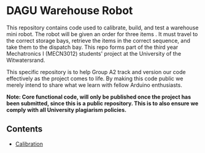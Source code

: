 # DAGU Warehouse Robot

This repository contains code used to calibrate, build, and test a warehouse mini robot. The robot will be given an order for three items . It must travel to the correct storage bays, retrieve the items in the correct sequence, and take them to the dispatch bay. This repo forms part of the third year Mechatronics I (MECN3012) students' project at the University of the Witwatersrand.

This specific repository is to help Group A2 track and version our code effectively as the project comes to life. By making this code public we merely intend to share what we learn with fellow Arduino enthusiasts.

**Note: Core functional code, will only be published once the project has been submitted, since this is a public repository. This is to also ensure we comply with all University plagiarism policies.** 

## Contents
- [Calibration](calibration/readme.md)